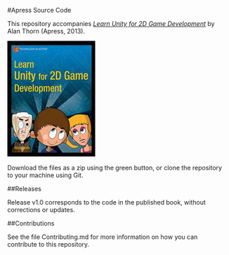 #Apress Source Code

This repository accompanies [*Learn Unity for 2D Game Development*](http://www.apress.com/9781430262299) by Alan  Thorn (Apress, 2013).

![Cover image](9781430262299.jpg)

Download the files as a zip using the green button, or clone the repository to your machine using Git.

##Releases

Release v1.0 corresponds to the code in the published book, without corrections or updates.

##Contributions

See the file Contributing.md for more information on how you can contribute to this repository.
